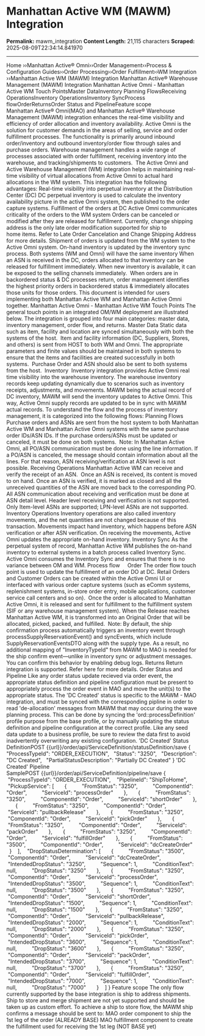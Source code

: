 # Manhattan Active WM (MAWM) Integration

**Permalink:** mawm_integration
**Content Length:** 21,115 characters
**Scraped:** 2025-08-09T22:34:14.841970

---

Home &rsaquo;&rsaquo;Manhattan Active® Omni&rsaquo;&rsaquo;Order Management&rsaquo;&rsaquo;Process & Configuration Guides&rsaquo;&rsaquo;Order Processing&rsaquo;&rsaquo;Order Fulfillment&rsaquo;&rsaquo;WM Integration ››Manhattan Active WM (MAWM) Integration Manhattan Active® Warehouse Management (MAWM) Integration Manhattan Active Omni - Manhattan Active WM&nbsp;Touch PointsMaster DataInventory&nbsp;Planning FlowsReceiving OperationsInventory OperationsInventory SyncProcess flowOrderReturnsOrder Status and PipelineFeature scope Manhattan&nbsp;Active® Omni(MAO)&nbsp;and Manhattan Active® Warehouse Management (MAWM) integration enhances the real-time visibility and efficiency of order allocation and inventory availability. Active Omni is the solution for customer&nbsp;demands in the areas of selling, service and order fulfillment processes. The functionality&nbsp;is primarily around inbound order/inventory and outbound inventory/order flow through&nbsp;sales and purchase orders. Warehouse management handles a wide range of processes associated with order fulfillment, receiving inventory into the warehouse, and tracking/shipments&nbsp;to customers.&nbsp; The Active Omni and Active&nbsp;Warehouse Management (WM) integration helps in maintaining real-time visibility of&nbsp;virtual allocations from Active Omni to actual hard allocations in the WM system. This&nbsp;integration has the following advantages: Real-time visibility into perpetual inventory at the Distribution Center (DC) DC perpetual inventory is used to calculate the inventory availability picture in the active Omni system, then published to the order capture systems. Fulfillment of the orders at DC Active Omni communicates criticality of the orders to the WM system Orders can be canceled or modified after they are released for fulfillment.&nbsp;Currently, change&nbsp;shipping address is the only late order modification&nbsp;supported for ship to home&nbsp;items. Refer to&nbsp;Late Order Cancelation&nbsp;and Change Shipping Address for more details. Shipment of orders is updated from the WM system to the Active Omni system. On-hand inventory is updated by the inventory sync process. Both systems (WM and Omni) will have the same inventory When an ASN is received in the DC, orders allocated to that inventory can be released for fulfillment immediately. When new inventory is available, it can be exposed to the selling channels immediately.&nbsp; When orders are in backordered status & DC processes return, order management identifies the highest priority orders in backordered status & immediately allocates those units for those orders. This document is intended for users implementing both Manhattan Active WM and Manhattan Active Omni together. Manhattan Active Omni - Manhattan Active WM&nbsp;Touch Points The general touch points in an integrated OM/WM deployment are illustrated below. The integration is grouped into four main categories:&nbsp;master data, inventory management, order flow, and returns. Master Data Static data such as item, facility and location are synced simultaneously&nbsp;with both the systems of the host.&nbsp; Item and facility information (DC, Suppliers, Stores, and others) is sent from HOST to both WM&nbsp;and Omni. The appropriate parameters and&nbsp;finite values should be maintained in both systems to ensure that the items and facilities&nbsp;are created successfully in&nbsp;both systems.&nbsp; Purchase Order and ASN should also be sent to both systems from the host.&nbsp; Inventory&nbsp; Inventory integration provides Active Omni real time visibility into the warehouse inventory. The warehouse inventory records keep updating dynamically due to scenarios such as inventory receipts, adjustments, and movements. MAWM being the actual record of DC inventory, MAWM will send the inventory updates to Active Omni. This way, Active Omni supply records are updated to be in sync with MAWM actual records. To understand&nbsp;the flow and&nbsp;the process of inventory management, it is categorized into the following flows: Planning Flows Purchase orders and ASNs are sent from the host system to both Manhattan Active WM and Manhattan Active Omni&nbsp;systems with the same purchase order IDs/ASN IDs. If the&nbsp;purchase orders/ASNs must&nbsp;be updated or canceled, it must&nbsp;be done on both systems.&nbsp; Note: In Manhattan Active Omni, all PO/ASN communication must&nbsp;be done using the line information. If a PO/ASN is canceled, the message should contain information about all the lines. For that reason, ASN receiving/verification at ASN level is not possible. Receiving Operations Manhattan Active WM can&nbsp;receive and verify the receipt of an ASN.&nbsp; Once an ASN is received, its&nbsp;content is moved to on hand. Once an ASN is verified, it is marked as closed and all the unreceived quantities of the ASN are moved back to the corresponding PO.&nbsp; All ASN communication about receiving and verification must be done at ASN detail level. Header level receiving and verification is not supported.&nbsp; Only Item-level ASNs are supported; LPN-level ASNs are not supported.&nbsp; Inventory Operations Inventory operations are also called inventory movements, and the&nbsp;net quantities are not changed because&nbsp;of this transaction. Movements impact hand inventory, which happens before ASN verification or after ASN verification. On receiving the movements, Active Omni updates the appropriate on-hand inventory. Inventory Sync As the perpetual system of record, Manhattan Active WM&nbsp;publishes the on-hand inventory to external systems in a batch process called Inventory Sync. Active Omni consumes the Inventory Sync and ensures that there is no variance between OM and WM. Process flow &nbsp; &nbsp; Order The order flow touch point is used to update the fulfillment&nbsp;of an order DO at DC.&nbsp;Retail Orders and Customer Orders can be created within the Active Omni UI or interfaced with various order capture systems (such as eComm systems, replenishment systems, in-store order entry, mobile applications, customer service call centers and so on).&nbsp; Once the order is allocated to Manhattan Active Omni, it is released and sent for fulfillment to the fulfillment system (SIF or any warehouse management system). When the Release reaches Manhattan Active WM, it is transformed into an Original Order that will be allocated, picked, packed, and fulfilled.&nbsp; Note:&nbsp;By default, the ship confirmation process automatically triggers an inventory event through processSupplyReservationEvent() and syncEvents, which include SupplyReservationEventsDTO along with the supply type. As a result, no additional mapping of "InventoryTypeId" from MAWM to MAO is needed for the ship confirm event—unlike in inventory sync or adjustment messages. You can confirm this behavior by enabling debug logs. Returns Return integration is supported. Refer here for more details. Order Status and Pipeline Like any order status update recieved via order event, the appropriate status definition and pipeline configuration must be present to appropriately process the order event in MAO and move the unit(s) to the appropriate status. The 'DC Created' status is specific to the MAWM - MAO integration, and must be synced with the corresponding pipline in order to read 'de-allocation' messages from MAWM that may occur during the wave planning process. This can be done by syncing the 'ord::processDefinition' profile purpose from the base profile, or by manually updating the status definition and pipeline configuration at the correct profile. Like any seed data update to a business profile, be sure to review the data first to avoid inadvertently overwriting any existing configuration. &#039;DC Created&#039; Status DefinitionPOST&nbsp;{{url}}/order/api/ServiceDefinition/statusDefinition/save { &nbsp; &quot;ProcessTypeId&quot;: &quot;ORDER_EXECUTION&quot;, &nbsp; &quot;Status&quot;: &quot;3250&quot;, &nbsp; &quot;Description&quot;: &quot;DC Created&quot;, &nbsp; &quot;PartialStatusDescription&quot;: &quot;Partially DC Created&quot; } &#039;DC Created&#039; Pipeline SamplePOST&nbsp;{{url}}/order/api/ServiceDefinition/pipeline/save { &nbsp; &nbsp;&quot;ProcessTypeId&quot;: &quot;ORDER_EXECUTION&quot;, &nbsp; &nbsp;&quot;PipelineId&quot;: &quot;ShipToHome&quot;, &nbsp; &nbsp;&quot;PickupService&quot;: [ &nbsp; &nbsp; &nbsp; { &nbsp; &nbsp; &nbsp; &nbsp; &nbsp;&quot;FromStatus&quot;: &quot;3250&quot;, &nbsp; &nbsp; &nbsp; &nbsp; &nbsp;&quot;ComponentId&quot;: &quot;Order&quot;, &nbsp; &nbsp; &nbsp; &nbsp; &nbsp;&quot;ServiceId&quot;: &quot;processOrder&quot; &nbsp; &nbsp; &nbsp; }, &nbsp; &nbsp; &nbsp; { &nbsp; &nbsp; &nbsp; &nbsp; &nbsp;&quot;FromStatus&quot;: &quot;3250&quot;, &nbsp; &nbsp; &nbsp; &nbsp; &nbsp;&quot;ComponentId&quot;: &quot;Order&quot;, &nbsp; &nbsp; &nbsp; &nbsp; &nbsp;&quot;ServiceId&quot;: &quot;shortOrder&quot; &nbsp; &nbsp; &nbsp; }, &nbsp; &nbsp; &nbsp; { &nbsp; &nbsp; &nbsp; &nbsp; &nbsp;&quot;FromStatus&quot;: &quot;3250&quot;, &nbsp; &nbsp; &nbsp; &nbsp; &nbsp;&quot;ComponentId&quot;: &quot;Order&quot;, &nbsp; &nbsp; &nbsp; &nbsp; &nbsp;&quot;ServiceId&quot;: &quot;pullbackRelease&quot; &nbsp; &nbsp; &nbsp; }, &nbsp; &nbsp; &nbsp; { &nbsp; &nbsp; &nbsp; &nbsp; &nbsp;&quot;FromStatus&quot;: &quot;3250&quot;, &nbsp; &nbsp; &nbsp; &nbsp; &nbsp;&quot;ComponentId&quot;: &quot;Order&quot;, &nbsp; &nbsp; &nbsp; &nbsp; &nbsp;&quot;ServiceId&quot;: &quot;pickOrder&quot; &nbsp; &nbsp; &nbsp; }, &nbsp; &nbsp; &nbsp; { &nbsp; &nbsp; &nbsp; &nbsp; &nbsp;&quot;FromStatus&quot;: &quot;3250&quot;, &nbsp; &nbsp; &nbsp; &nbsp; &nbsp;&quot;ComponentId&quot;: &quot;Order&quot;, &nbsp; &nbsp; &nbsp; &nbsp; &nbsp;&quot;ServiceId&quot;: &quot;packOrder&quot; &nbsp; &nbsp; &nbsp; }, &nbsp; &nbsp; &nbsp; { &nbsp; &nbsp; &nbsp; &nbsp; &nbsp;&quot;FromStatus&quot;: &quot;3250&quot;, &nbsp; &nbsp; &nbsp; &nbsp; &nbsp;&quot;ComponentId&quot;: &quot;Order&quot;, &nbsp; &nbsp; &nbsp; &nbsp; &nbsp;&quot;ServiceId&quot;: &quot;fulfillOrder&quot; &nbsp; &nbsp; &nbsp; }, &nbsp; &nbsp; &nbsp; { &nbsp; &nbsp; &nbsp; &nbsp; &nbsp;&quot;FromStatus&quot;: &quot;3500&quot;, &nbsp; &nbsp; &nbsp; &nbsp; &nbsp;&quot;ComponentId&quot;: &quot;Order&quot;, &nbsp; &nbsp; &nbsp; &nbsp; &nbsp;&quot;ServiceId&quot;: &quot;dcCreateOrder&quot; &nbsp; &nbsp; &nbsp; } &nbsp; &nbsp;], &nbsp; &nbsp;&quot;DropStatusDetermination&quot;: [ &nbsp; &nbsp; &nbsp; { &nbsp; &nbsp; &nbsp; &nbsp; &nbsp;&quot;FromStatus&quot;: &quot;3500&quot;, &nbsp; &nbsp; &nbsp; &nbsp; &nbsp;&quot;ComponentId&quot;: &quot;Order&quot;, &nbsp; &nbsp; &nbsp; &nbsp; &nbsp;&quot;ServiceId&quot;: &quot;dcCreateOrder&quot;, &nbsp; &nbsp; &nbsp; &nbsp; &nbsp;&quot;IntendedDropStatus&quot;: &quot;3250&quot;, &nbsp; &nbsp; &nbsp; &nbsp; &nbsp;&quot;Sequence&quot;: 1, &nbsp; &nbsp; &nbsp; &nbsp; &nbsp;&quot;ConditionText&quot;: null, &nbsp; &nbsp; &nbsp; &nbsp; &nbsp;&quot;DropStatus&quot;: &quot;3250&quot; &nbsp; &nbsp; &nbsp; }, &nbsp; &nbsp; &nbsp; { &nbsp; &nbsp; &nbsp; &nbsp; &nbsp;&quot;FromStatus&quot;: &quot;3250&quot;, &nbsp; &nbsp; &nbsp; &nbsp; &nbsp;&quot;ComponentId&quot;: &quot;Order&quot;, &nbsp; &nbsp; &nbsp; &nbsp; &nbsp;&quot;ServiceId&quot;: &quot;processOrder&quot;, &nbsp; &nbsp; &nbsp; &nbsp; &nbsp;&quot;IntendedDropStatus&quot;: &quot;3500&quot;, &nbsp; &nbsp; &nbsp; &nbsp; &nbsp;&quot;Sequence&quot;: 1, &nbsp; &nbsp; &nbsp; &nbsp; &nbsp;&quot;ConditionText&quot;: null, &nbsp; &nbsp; &nbsp; &nbsp; &nbsp;&quot;DropStatus&quot;: &quot;3500&quot; &nbsp; &nbsp; &nbsp; }, &nbsp; &nbsp; &nbsp; { &nbsp; &nbsp; &nbsp; &nbsp; &nbsp;&quot;FromStatus&quot;: &quot;3250&quot;, &nbsp; &nbsp; &nbsp; &nbsp; &nbsp;&quot;ComponentId&quot;: &quot;Order&quot;, &nbsp; &nbsp; &nbsp; &nbsp; &nbsp;&quot;ServiceId&quot;: &quot;shortOrder&quot;, &nbsp; &nbsp; &nbsp; &nbsp; &nbsp;&quot;IntendedDropStatus&quot;: &quot;1500&quot;, &nbsp; &nbsp; &nbsp; &nbsp; &nbsp;&quot;Sequence&quot;: 1, &nbsp; &nbsp; &nbsp; &nbsp; &nbsp;&quot;ConditionText&quot;: null, &nbsp; &nbsp; &nbsp; &nbsp; &nbsp;&quot;DropStatus&quot;: &quot;1500&quot; &nbsp; &nbsp; &nbsp; }, &nbsp; &nbsp; &nbsp; { &nbsp; &nbsp; &nbsp; &nbsp; &nbsp;&quot;FromStatus&quot;: &quot;3250&quot;, &nbsp; &nbsp; &nbsp; &nbsp; &nbsp;&quot;ComponentId&quot;: &quot;Order&quot;, &nbsp; &nbsp; &nbsp; &nbsp; &nbsp;&quot;ServiceId&quot;: &quot;pullbackRelease&quot;, &nbsp; &nbsp; &nbsp; &nbsp; &nbsp;&quot;IntendedDropStatus&quot;: &quot;2000&quot;, &nbsp; &nbsp; &nbsp; &nbsp; &nbsp;&quot;Sequence&quot;: 1, &nbsp; &nbsp; &nbsp; &nbsp; &nbsp;&quot;ConditionText&quot;: null, &nbsp; &nbsp; &nbsp; &nbsp; &nbsp;&quot;DropStatus&quot;: &quot;2000&quot; &nbsp; &nbsp; &nbsp; }, &nbsp; &nbsp; &nbsp; { &nbsp; &nbsp; &nbsp; &nbsp; &nbsp;&quot;FromStatus&quot;: &quot;3250&quot;, &nbsp; &nbsp; &nbsp; &nbsp; &nbsp;&quot;ComponentId&quot;: &quot;Order&quot;, &nbsp; &nbsp; &nbsp; &nbsp; &nbsp;&quot;ServiceId&quot;: &quot;pickOrder&quot;, &nbsp; &nbsp; &nbsp; &nbsp; &nbsp;&quot;IntendedDropStatus&quot;: &quot;3600&quot;, &nbsp; &nbsp; &nbsp; &nbsp; &nbsp;&quot;Sequence&quot;: 1, &nbsp; &nbsp; &nbsp; &nbsp; &nbsp;&quot;ConditionText&quot;: null, &nbsp; &nbsp; &nbsp; &nbsp; &nbsp;&quot;DropStatus&quot;: &quot;3600&quot; &nbsp; &nbsp; &nbsp; }, &nbsp; &nbsp; &nbsp; { &nbsp; &nbsp; &nbsp; &nbsp; &nbsp;&quot;FromStatus&quot;: &quot;3250&quot;, &nbsp; &nbsp; &nbsp; &nbsp; &nbsp;&quot;ComponentId&quot;: &quot;Order&quot;, &nbsp; &nbsp; &nbsp; &nbsp; &nbsp;&quot;ServiceId&quot;: &quot;packOrder&quot;, &nbsp; &nbsp; &nbsp; &nbsp; &nbsp;&quot;IntendedDropStatus&quot;: &quot;3700&quot;, &nbsp; &nbsp; &nbsp; &nbsp; &nbsp;&quot;Sequence&quot;: 1, &nbsp; &nbsp; &nbsp; &nbsp; &nbsp;&quot;ConditionText&quot;: null, &nbsp; &nbsp; &nbsp; &nbsp; &nbsp;&quot;DropStatus&quot;: &quot;3700&quot; &nbsp; &nbsp; &nbsp; }, &nbsp; &nbsp; &nbsp; { &nbsp; &nbsp; &nbsp; &nbsp; &nbsp;&quot;FromStatus&quot;: &quot;3250&quot;, &nbsp; &nbsp; &nbsp; &nbsp; &nbsp;&quot;ComponentId&quot;: &quot;Order&quot;, &nbsp; &nbsp; &nbsp; &nbsp; &nbsp;&quot;ServiceId&quot;: &quot;fulfillOrder&quot;, &nbsp; &nbsp; &nbsp; &nbsp; &nbsp;&quot;IntendedDropStatus&quot;: &quot;7000&quot;, &nbsp; &nbsp; &nbsp; &nbsp; &nbsp;&quot;Sequence&quot;: 1, &nbsp; &nbsp; &nbsp; &nbsp; &nbsp;&quot;ConditionText&quot;: null, &nbsp; &nbsp; &nbsp; &nbsp; &nbsp;&quot;DropStatus&quot;: &quot;7000&quot; &nbsp; &nbsp; &nbsp; } &nbsp; &nbsp;] } Feature scope The only flow currently supported by the base integration is ship to address shipments. Ship to store and merge shipment are not yet supported and should be taken up as custom effort. To achieve a ship to store flow, the MAWM ship confirms a message should be sent to: MAO order component to ship the 1st leg of the order (ALREADY BASE) MAO fulfillment component to create the fulfillment used for receiving the 1st leg (NOT BASE yet)